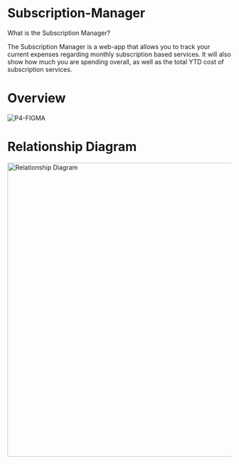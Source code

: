 # Subscription-Manager

What is the Subscription Manager?

The Subscription Manager is a web-app that allows you to track your current expenses regarding monthly subscription based services. It will also show how much you are spending overall, as well as the total YTD cost of subscription services.


# Overview
![P4-FIGMA](https://user-images.githubusercontent.com/92862291/150845842-7c10f505-0ab1-4cd6-8ff4-42ae9710f246.jpg)

# Relationship Diagram
<img width="660" alt="Relationship Diagram" src="https://user-images.githubusercontent.com/92862291/150849923-2df70031-ba5a-463b-800b-7bf83bf116f3.png">
